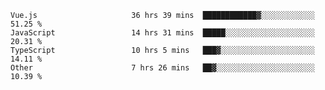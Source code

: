 
<!--
**xy406043/xy406043** is a ✨ _special_ ✨ repository because its `README.md` (this file) appears on your GitHub profile.

Here are some ideas to get you started:

- 🔭 I’m currently working on ...
- 🌱 I’m currently learning ...
- 👯 I’m looking to collaborate on ...
- 🤔 I’m looking for help with ...
- 💬 Ask me about ...
- 📫 How to reach me: ...
- 😄 Pronouns: ...
- ⚡ Fun fact: ...
-->

<!--START_SECTION:waka-->

```text
Vue.js                     36 hrs 39 mins  ████████████▓░░░░░░░░░░░░   51.25 %
JavaScript                 14 hrs 31 mins  █████░░░░░░░░░░░░░░░░░░░░   20.31 %
TypeScript                 10 hrs 5 mins   ███▓░░░░░░░░░░░░░░░░░░░░░   14.11 %
Other                      7 hrs 26 mins   ██▓░░░░░░░░░░░░░░░░░░░░░░   10.39 %
```

<!--END_SECTION:waka-->
